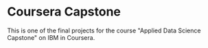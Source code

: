 # Coursera Capstone
This is one of the final projects for the course "Applied Data Science Capstone" on IBM in Coursera.
